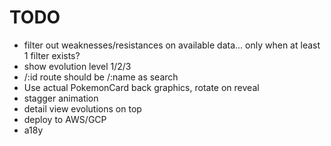 # TODO

- filter out weaknesses/resistances on available data... only when at least 1 filter exists?
- show evolution level 1/2/3
- /:id route should be /:name as search
- Use actual PokemonCard back graphics, rotate on reveal
- stagger animation
- detail view evolutions on top
- deploy to AWS/GCP
- a18y
